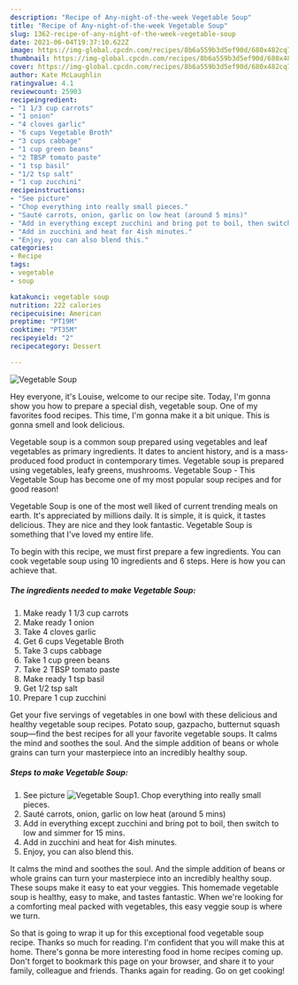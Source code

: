 ```yaml
---
description: "Recipe of Any-night-of-the-week Vegetable Soup"
title: "Recipe of Any-night-of-the-week Vegetable Soup"
slug: 1362-recipe-of-any-night-of-the-week-vegetable-soup
date: 2021-06-04T19:37:10.622Z
image: https://img-global.cpcdn.com/recipes/8b6a559b3d5ef90d/680x482cq70/vegetable-soup-recipe-main-photo.jpg
thumbnail: https://img-global.cpcdn.com/recipes/8b6a559b3d5ef90d/680x482cq70/vegetable-soup-recipe-main-photo.jpg
cover: https://img-global.cpcdn.com/recipes/8b6a559b3d5ef90d/680x482cq70/vegetable-soup-recipe-main-photo.jpg
author: Kate McLaughlin
ratingvalue: 4.1
reviewcount: 25903
recipeingredient:
- "1 1/3 cup carrots"
- "1 onion"
- "4 cloves garlic"
- "6 cups Vegetable Broth"
- "3 cups cabbage"
- "1 cup green beans"
- "2 TBSP tomato paste"
- "1 tsp basil"
- "1/2 tsp salt"
- "1 cup zucchini"
recipeinstructions:
- "See picture"
- "Chop everything into really small pieces."
- "Sauté carrots, onion, garlic on low heat (around 5 mins)"
- "Add in everything except zucchini and bring pot to boil, then switch to low and simmer for 15 mins."
- "Add in zucchini and heat for 4ish minutes."
- "Enjoy, you can also blend this."
categories:
- Recipe
tags:
- vegetable
- soup

katakunci: vegetable soup 
nutrition: 222 calories
recipecuisine: American
preptime: "PT19M"
cooktime: "PT35M"
recipeyield: "2"
recipecategory: Dessert

---
```



![Vegetable Soup](https://img-global.cpcdn.com/recipes/8b6a559b3d5ef90d/680x482cq70/vegetable-soup-recipe-main-photo.jpg)

Hey everyone, it's Louise, welcome to our recipe site. Today, I'm gonna show you how to prepare a special dish, vegetable soup. One of my favorites food recipes. This time, I'm gonna make it a bit unique. This is gonna smell and look delicious.

Vegetable soup is a common soup prepared using vegetables and leaf vegetables as primary ingredients. It dates to ancient history, and is a mass-produced food product in contemporary times. Vegetable soup is prepared using vegetables, leafy greens, mushrooms. Vegetable Soup - This Vegetable Soup has become one of my most popular soup recipes and for good reason!

Vegetable Soup is one of the most well liked of current trending meals on earth. It's appreciated by millions daily. It is simple, it is quick, it tastes delicious. They are nice and they look fantastic. Vegetable Soup is something that I've loved my entire life.


To begin with this recipe, we must first prepare a few ingredients. You can cook vegetable soup using 10 ingredients and 6 steps. Here is how you can achieve that.

<!--inarticleads1-->

##### The ingredients needed to make Vegetable Soup:

1. Make ready 1 1/3 cup carrots
1. Make ready 1 onion
1. Take 4 cloves garlic
1. Get 6 cups Vegetable Broth
1. Take 3 cups cabbage
1. Take 1 cup green beans
1. Take 2 TBSP tomato paste
1. Make ready 1 tsp basil
1. Get 1/2 tsp salt
1. Prepare 1 cup zucchini


Get your five servings of vegetables in one bowl with these delicious and healthy vegetable soup recipes. Potato soup, gazpacho, butternut squash soup—find the best recipes for all your favorite vegetable soups. It calms the mind and soothes the soul. And the simple addition of beans or whole grains can turn your masterpiece into an incredibly healthy soup. 

<!--inarticleads2-->

##### Steps to make Vegetable Soup:

1. See picture
<img src="https://img-global.cpcdn.com/steps/e0a8db3f25023fc3/160x128cq70/vegetable-soup-recipe-step-1-photo.jpg" alt="Vegetable Soup">1. Chop everything into really small pieces.
1. Sauté carrots, onion, garlic on low heat (around 5 mins)
1. Add in everything except zucchini and bring pot to boil, then switch to low and simmer for 15 mins.
1. Add in zucchini and heat for 4ish minutes.
1. Enjoy, you can also blend this.


It calms the mind and soothes the soul. And the simple addition of beans or whole grains can turn your masterpiece into an incredibly healthy soup. These soups make it easy to eat your veggies. This homemade vegetable soup is healthy, easy to make, and tastes fantastic. When we&#39;re looking for a comforting meal packed with vegetables, this easy veggie soup is where we turn. 

So that is going to wrap it up for this exceptional food vegetable soup recipe. Thanks so much for reading. I'm confident that you will make this at home. There's gonna be more interesting food in home recipes coming up. Don't forget to bookmark this page on your browser, and share it to your family, colleague and friends. Thanks again for reading. Go on get cooking!

